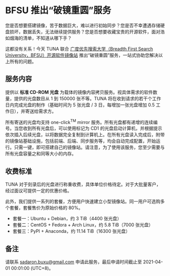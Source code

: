 # BFSU 推出“破镜重圆”服务

您是否想要搭建镜像，苦于数据巨大，难以进行初始同步？您是否不幸遭遇存储硬盘损坏，数据丢失，无法继续提供服务？您是否想要收藏宝贵的开源软件，面对浩如烟海的清单，不知道从哪下手？

这都没有关系！今天 TUNA 联合 [广度优先搜索大学（Breadth First Search University，BFSU）开源软件镜像站](https://mirrors.bfsu.edu.cn) 推出“破镜重圆”服务，一站式协助您解决以上所有的问题。

## 服务内容

提供以 **标准 CD-ROM 光盘** 为载体的镜像内容拷贝服务。视具体需求的软件数量，提供的光盘数目从 1 到 150000 张不等。TUNA 将在收到请求的若干个工作日内完成光盘的制作（基础时间为 5 张光盘 / 3 日，每增加一张光盘增加 0.5 工作日），并寄送给需求方。

所有寄送的光盘均支持 one-click<sup>TM</sup> mirror 服务。所有光盘都有递增的连续编号。当您收到所有光盘后，可以使用标记为 CD1 的光盘启动计算机，并根据提示依次插入后续光盘，以将数据完全复制到计算机上。在所有光盘读入完成后，附带的镜像站基础设施，包括前端、后端、同步服务等，均会自动完成配置，开始运行。只需一键，即可搭建自己的镜像站。请注意，为了使用该服务，您至少需要与所有光盘容量之和同等大小的内存。 

## 收费标准

TUNA 对于刻录后的光盘进行称重收费，具体单位价格待定。对于大批量客户，经过面议可提供一定的优惠价格。

此外，我们提供一系列的套餐，方便用户快速建立小型镜像站。同一用户可选购多个套餐，套餐售价为原始价格的 80%。

* 套餐一：Ubuntu + Debian，约 3 TiB（4400 张光盘）
* 套餐二：CentOS + Fedora + Arch Linux，约 5.8 TiB（7000 张光盘）
* 套餐三：PyPI + Anaconda，约 11.14 TiB（16300 张光盘）

## 备注

请联系 sadaron.buxu@gmail.com 申请此服务，最后申请时间截止至 2021-04-01 00:01:00 (UTC+8)。
